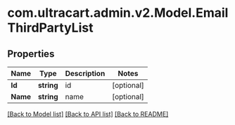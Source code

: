 # com.ultracart.admin.v2.Model.EmailThirdPartyList
## Properties

Name | Type | Description | Notes
------------ | ------------- | ------------- | -------------
**Id** | **string** | id | [optional] 
**Name** | **string** | name | [optional] 


[[Back to Model list]](../README.md#documentation-for-models) [[Back to API list]](../README.md#documentation-for-api-endpoints) [[Back to README]](../README.md)

